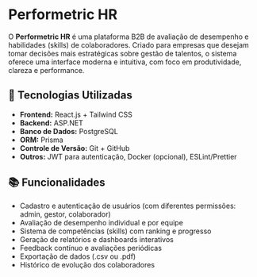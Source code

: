 # Performetric HR

O **Performetric HR** é uma plataforma B2B de avaliação de desempenho e habilidades (skills) de colaboradores. Criado para empresas que desejam tomar decisões mais estratégicas sobre gestão de talentos, o sistema oferece uma interface moderna e intuitiva, com foco em produtividade, clareza e performance.

## 🔧 Tecnologias Utilizadas

- **Frontend:** React.js + Tailwind CSS
- **Backend:** ASP.NET
- **Banco de Dados:** PostgreSQL
- **ORM:** Prisma
- **Controle de Versão:** Git + GitHub
- **Outros:** JWT para autenticação, Docker (opcional), ESLint/Prettier

## 📚 Funcionalidades

- Cadastro e autenticação de usuários (com diferentes permissões: admin, gestor, colaborador)
- Avaliação de desempenho individual e por equipe
- Sistema de competências (skills) com ranking e progresso
- Geração de relatórios e dashboards interativos
- Feedback contínuo e avaliações periódicas
- Exportação de dados (.csv ou .pdf)
- Histórico de evolução dos colaboradores



